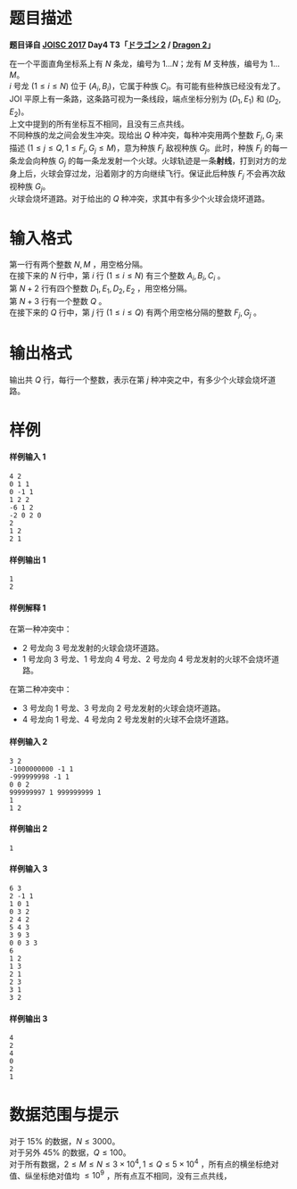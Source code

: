 
# 题目描述

**题目译自 [JOISC 2017](https://www.ioi-jp.org/camp/2017/2017-sp-tasks/index.html) Day4 T3「[ドラゴン 2](https://www.ioi-jp.org/camp/2017/2017-sp-tasks/2017-sp-d4.pdf) / [Dragon 2](https://www.ioi-jp.org/camp/2017/2017-sp-tasks/2017-sp-d4-en.pdf)」**

在一个平面直角坐标系上有 $N$ 条龙，编号为 $1\dots N$；龙有 $M$ 支种族，编号为 $1\ldots M$。  
$i$ 号龙 $(1\le i\le N)$ 位于 $(A_i, B_i)$，它属于种族 $C_i$。有可能有些种族已经没有龙了。  
JOI 平原上有一条路，这条路可视为一条线段，端点坐标分别为 $(D_1, E_1)$ 和 $(D_2, E_2)$。  
上文中提到的所有坐标互不相同，且没有三点共线。  
不同种族的龙之间会发生冲突。现给出 $Q$ 种冲突，每种冲突用两个整数 $F_j, G_j$ 来描述 $(1\le j\le Q, 1\le F_j, G_j\le M)$，意为种族 $F_j$ 敌视种族 $G_j$。此时，种族 $F_j$ 的每一条龙会向种族 $G_j$ 的每一条龙发射一个火球。火球轨迹是一条**射线**，打到对方的龙身上后，火球会穿过龙，沿着刚才的方向继续飞行。保证此后种族 $F_j$ 不会再次敌视种族 $G_j$。  
火球会烧坏道路。对于给出的 $Q$ 种冲突，求其中有多少个火球会烧坏道路。  

# 输入格式

第一行有两个整数 $N, M$ ，用空格分隔。  
在接下来的 $N$ 行中，第 $i$ 行 $(1\le i\le N)$ 有三个整数 $A_i, B_i, C_i$ 。  
第 $N + 2$ 行有四个整数 $D_1, E_1, D_2, E_2$ ，用空格分隔。  
第 $N + 3$ 行有一个整数 $Q$ 。  
在接下来的 $Q$ 行中，第 $j$ 行 $(1\le i\le Q)$ 有两个用空格分隔的整数 $F_j, G_j$ 。

# 输出格式

输出共 $Q$ 行，每行一个整数，表示在第 $j$ 种冲突之中，有多少个火球会烧坏道路。

# 样例

#### 样例输入 1
```plain
4 2
0 1 1
0 -1 1
1 2 2
-6 1 2
-2 0 2 0
2
1 2
2 1
```

#### 样例输出 1
```plain
1
2
```

#### 样例解释 1
在第一种冲突中：
* 2 号龙向 3 号龙发射的火球会烧坏道路。
* 1 号龙向 3 号龙、1 号龙向 4 号龙、2 号龙向 4 号龙发射的火球不会烧坏道路。

在第二种冲突中：
* 3 号龙向 1 号龙、3 号龙向 2 号龙发射的火球会烧坏道路。
* 4 号龙向 1 号龙、4 号龙向 2 号龙发射的火球不会烧坏道路。

#### 样例输入 2
```plain
3 2
-1000000000 -1 1
-999999998 -1 1
0 0 2
999999997 1 999999999 1
1
1 2
```

#### 样例输出 2
```plain
1
```

#### 样例输入 3
```plain
6 3
2 -1 1
1 0 1
0 3 2
2 4 2
5 4 3
3 9 3
0 0 3 3
6
1 2
1 3
2 1
2 3
3 1
3 2
```

#### 样例输出 3
```plain
4
2
4
0
2
1
```

# 数据范围与提示

对于 $15\%$ 的数据，$N\le 3000$。  
对于另外 $45\%$ 的数据，$Q\le 100$。  
对于所有数据，$2\le M\le N\le 3\times 10^4, 1\le Q\le 5\times 10^4$ ，所有点的横坐标绝对值、纵坐标绝对值均 $\le 10^9$ ，所有点互不相同，没有三点共线， 


